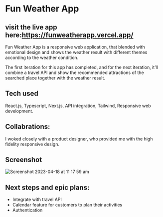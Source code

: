 # Fun Weather App
visit the live app here:https://funweatherapp.vercel.app/
---
Fun Weather App is a responsive web application, that blended with emotional design and shows the weather result with different themes according to the weather condition.

The first iteration for this app has completed, and for the next iteration, it’ll combine a travel API and show the recommended attractions of the searched place together with the weather result.

## Tech used
React.js, Typescript, Next.js, API integration, Tailwind, Responsive web development.

## Collabrations:
I woked closely with a product designer, who provided me with the high fidelity responsive design.

## Screenshot

![Screenshot 2023-04-18 at 11 17 59 am](https://user-images.githubusercontent.com/111481335/232644570-3d50ba58-c358-479c-be2b-21826c126859.png)

## Next steps and epic plans: 
- Integrate with travel API
- Calendar feature for customers to plan their activities
- Authentication
